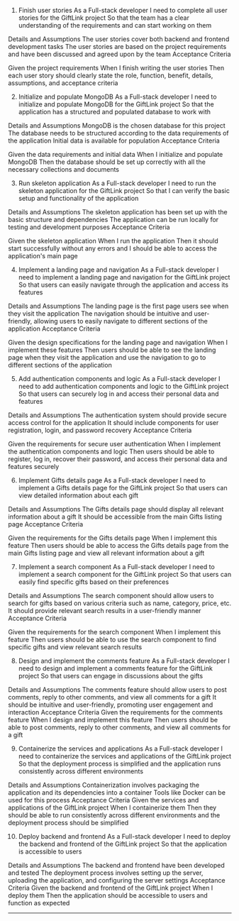 
1. Finish user stories
As a Full-stack developer
I need to complete all user stories for the GiftLink project
So that the team has a clear understanding of the requirements and can start working on them

Details and Assumptions
The user stories cover both backend and frontend development tasks
The user stories are based on the project requirements and have been discussed and agreed upon by the team
Acceptance Criteria

Given the project requirements
When I finish writing the user stories
Then each user story should clearly state the role, function, benefit, details, assumptions, and acceptance criteria

2. Initialize and populate MongoDB
As a Full-stack developer
I need to initialize and populate MongoDB for the GiftLink project
So that the application has a structured and populated database to work with

Details and Assumptions
MongoDB is the chosen database for this project
The database needs to be structured according to the data requirements of the application
Initial data is available for population
Acceptance Criteria

Given the data requirements and initial data
When I initialize and populate MongoDB
Then the database should be set up correctly with all the necessary collections and documents

3. Run skeleton application
As a Full-stack developer
I need to run the skeleton application for the GiftLink project
So that I can verify the basic setup and functionality of the application

Details and Assumptions
The skeleton application has been set up with the basic structure and dependencies
The application can be run locally for testing and development purposes
Acceptance Criteria

Given the skeleton application
When I run the application
Then it should start successfully without any errors and I should be able to access the application's main page

4. Implement a landing page and navigation
As a Full-stack developer
I need to implement a landing page and navigation for the GiftLink project
So that users can easily navigate through the application and access its features

Details and Assumptions
The landing page is the first page users see when they visit the application
The navigation should be intuitive and user-friendly, allowing users to easily navigate to different sections of the application
Acceptance Criteria

Given the design specifications for the landing page and navigation
When I implement these features
Then users should be able to see the landing page when they visit the application and use the navigation to go to different sections of the application

5. Add authentication components and logic
As a Full-stack developer
I need to add authentication components and logic to the GiftLink project
So that users can securely log in and access their personal data and features

Details and Assumptions
The authentication system should provide secure access control for the application
It should include components for user registration, login, and password recovery
Acceptance Criteria

Given the requirements for secure user authentication
When I implement the authentication components and logic
Then users should be able to register, log in, recover their password, and access their personal data and features securely

6. Implement Gifts details page
As a Full-stack developer
I need to implement a Gifts details page for the GiftLink project
So that users can view detailed information about each gift

Details and Assumptions
The Gifts details page should display all relevant information about a gift
It should be accessible from the main Gifts listing page
Acceptance Criteria

Given the requirements for the Gifts details page
When I implement this feature
Then users should be able to access the Gifts details page from the main Gifts listing page and view all relevant information about a gift

7. Implement a search component
As a Full-stack developer
I need to implement a search component for the GiftLink project
So that users can easily find specific gifts based on their preferences

Details and Assumptions
The search component should allow users to search for gifts based on various criteria such as name, category, price, etc.
It should provide relevant search results in a user-friendly manner
Acceptance Criteria

Given the requirements for the search component
When I implement this feature
Then users should be able to use the search component to find specific gifts and view relevant search results

8. Design and implement the comments feature
As a Full-stack developer
I need to design and implement a comments feature for the GiftLink project
So that users can engage in discussions about the gifts

Details and Assumptions
The comments feature should allow users to post comments, reply to other comments, and view all comments for a gift
It should be intuitive and user-friendly, promoting user engagement and interaction
Acceptance Criteria
Given the requirements for the comments feature
When I design and implement this feature
Then users should be able to post comments, reply to other comments, and view all comments for a gift

9. Containerize the services and applications
As a Full-stack developer
I need to containerize the services and applications of the GiftLink project
So that the deployment process is simplified and the application runs consistently across different environments

Details and Assumptions
Containerization involves packaging the application and its dependencies into a container
Tools like Docker can be used for this process
Acceptance Criteria
Given the services and applications of the GiftLink project
When I containerize them
Then they should be able to run consistently across different environments and the deployment process should be simplified

10. Deploy backend and frontend
As a Full-stack developer
I need to deploy the backend and frontend of the GiftLink project
So that the application is accessible to users

Details and Assumptions
The backend and frontend have been developed and tested
The deployment process involves setting up the server, uploading the application, and configuring the server settings
Acceptance Criteria
Given the backend and frontend of the GiftLink project
When I deploy them
Then the application should be accessible to users and function as expected

----

